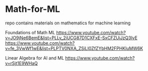 # Math-for-ML
repo contains materials on mathematics for machine learning


Foundations of Math ML
https://www.youtube.com/watch?v=JO9jNe6BemE&list=PLLy_2iUCG87D1CXFxE-SxCFZUiJzQ3IvE
https://www.youtube.com/watch?v=fe_3VwWf1wE&list=PLPTV0NXA_ZSiLI0ZfZYbHM2FPHKIuMW6K


Linear Algebra for AI and ML
https://www.youtube.com/watch?v=rSjt1E9WHaQ

